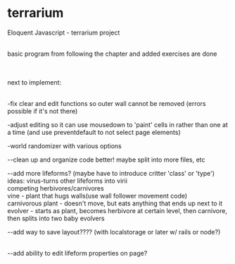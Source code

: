 terrarium
=========

Eloquent Javascript - terrarium project<br><br>

basic program from following the chapter and added exercises are done<br><br><br>


next to implement:<br><br>



-fix clear and edit functions so outer wall cannot be removed (errors possible if it's not there)<br>

-adjust editing so it can use mousedown to 'paint' cells in rather than one at a time (and use preventdefault to not select page elements)<br>

-world randomizer with various options<br>

--clean up and organize code better!  maybe split into more files, etc<br>

--add more lifeforms? (maybe have to introduce critter 'class' or 'type')<br>
ideas: virus-turns other lifeforms into virii<br>
        competing herbivores/carnivores<br>
        vine - plant that hugs walls(use wall follower movement code)<br>
        carnivorous plant - doesn't move, but eats anything that ends up next to it<br>
        evolver - starts as plant, becomes herbivore at certain level, then carnivore, then splits into two baby evolvers<br>

--add way to save layout???? (with localstorage or later w/ rails or node?)<br><br>

--add ability to edit lifeform properties on page?<br>

